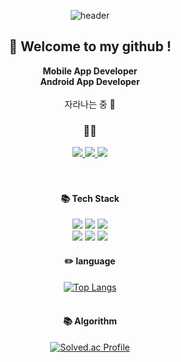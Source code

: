 <div align="center"> 

![header](https://capsule-render.vercel.app/api?type=cylinder&text=jsy49&color=gradient&animation=fadeIn)
  
  
##  :wave: Welcome to my github !
**Mobile App Developer**
  <br/>
**Android App Developer**
  <br/><br/>
자라나는 중   :seedling:
<br/>
  
### 🤝🏻
  <a href="https://yeons4every.tistory.com/">
    <img src="https://img.shields.io/badge/Tech-3A3A42?style=plastic-square&logo=Tistory&logoColor=white"/>
  </a>
  <a href="https://apple-concrete-344.notion.site/06156a2c8d424a109dec5fa11c92491c">
    <img src="https://img.shields.io/badge/Tech-F7A81B?style=plastic-square&logo=Notion&logoColor=white"/>
  </a>
  <a href="jseung49@gmail.com">
    <img src="https://img.shields.io/badge/Email-EA4335?style=plastic-square&logo=Gmail&logoColor=white"/>
  </a>
  <br/>

 <br/>
  <br/>
  
  ####  :books: Tech Stack
  <img src="https://img.shields.io/badge/Android%20Studio-3DDC84?style=plastic-square&logo=Android Studio&logoColor=white"/>
  <img src="https://img.shields.io/badge/Java-007596?style=plastic-square&logo=Java&logoColor=white"/>
  <img src="https://img.shields.io/badge/Kotlin-7F52FF?style=plastic-square&logo=Kotlin&logoColor=white"/>
 <br/>
  <img src="https://img.shields.io/badge/Firebase-FFCA28?style=plastic-square&logo=Firebase&logoColor=white"/>
  <img src="https://img.shields.io/badge/MySQL-4479A1?style=plastic-square&logo=MySQL&logoColor=white"/>
  <img src="https://img.shields.io/badge/C-A8B9CC?style=plastic-square&logo=C&logoColor=white"/>
  
    
  #### :pencil2: language
  
  [![Top Langs](https://github-readme-stats.vercel.app/api/top-langs/?username=jsy49&layout=compact)](https://github.com/anuraghazra/github-readme-stats)
  <br/><br/>
  
  ####  :books: Algorithm
  [![Solved.ac Profile](http://mazassumnida.wtf/api/v2/generate_badge?boj=jseung49)](https://solved.ac/jseung49/)
  <!--![Anurag's GitHub stats](https://github-readme-stats.vercel.app/api?username=jsy49&show_icons=true&theme=radical)-->
</div>

 



<!--


**jSY49/jsy49** is a ✨ _special_ ✨ repository because its `README.md` (this file) appears on your GitHub profile.

Here are some ideas to get you started:

- 🔭 I’m currently working on ...
- 🌱 I’m currently learning ...
- 👯 I’m looking to collaborate on ...
- 🤔 I’m looking for help with ...
- 💬 Ask me about ...
- 📫 How to reach me: ...
- 😄 Pronouns: ...
- ⚡ Fun fact: ...
-->
